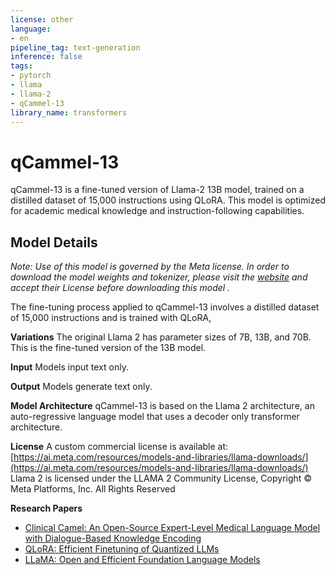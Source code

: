 ```yaml
---
license: other
language:
- en
pipeline_tag: text-generation
inference: false
tags:
- pytorch
- llama
- llama-2
- qCammel-13
library_name: transformers
---
```

# qCammel-13
qCammel-13 is a fine-tuned version of Llama-2 13B model, trained on a distilled dataset of 15,000 instructions using QLoRA. This model is optimized for academic medical knowledge and instruction-following capabilities.

## Model Details
*Note: Use of this model is governed by the Meta license. In order to download the model weights and tokenizer, please visit the [website](https://ai.meta.com/resources/models-and-libraries/llama-downloads/) and accept their License before downloading this model .*

The fine-tuning process applied to qCammel-13 involves a distilled dataset of 15,000 instructions and is trained with QLoRA, 


**Variations** The original Llama 2 has parameter sizes of 7B, 13B, and 70B. This is the fine-tuned version of the 13B model.

**Input** Models input text only.

**Output** Models generate text only.

**Model Architecture** qCammel-13 is based on the Llama 2 architecture, an auto-regressive language model that uses a decoder only transformer architecture.

**License** A custom commercial license is available at: [https://ai.meta.com/resources/models-and-libraries/llama-downloads/](https://ai.meta.com/resources/models-and-libraries/llama-downloads/)
Llama 2 is licensed under the LLAMA 2 Community License, Copyright © Meta Platforms, Inc. All Rights Reserved

**Research Papers** 
- [Clinical Camel: An Open-Source Expert-Level Medical Language Model with Dialogue-Based Knowledge Encoding](https://arxiv.org/abs/2305.12031)
- [QLoRA: Efficient Finetuning of Quantized LLMs](https://arxiv.org/abs/2305.14314)
- [LLaMA: Open and Efficient Foundation Language Models](https://arxiv.org/abs/2302.13971)

